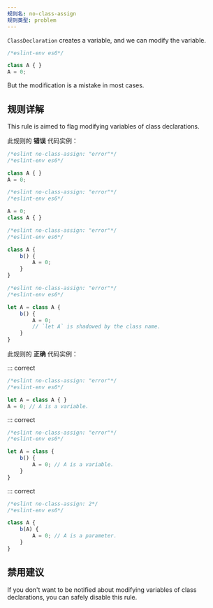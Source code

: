 ```yaml
---
规则名: no-class-assign
规则类型: problem
---
```




`ClassDeclaration` creates a variable, and we can modify the variable.

```js
/*eslint-env es6*/

class A { }
A = 0;
```

But the modification is a mistake in most cases.

## 规则详解

This rule is aimed to flag modifying variables of class declarations.

此规则的 **错误** 代码实例：



```js
/*eslint no-class-assign: "error"*/
/*eslint-env es6*/

class A { }
A = 0;
```



```js
/*eslint no-class-assign: "error"*/
/*eslint-env es6*/

A = 0;
class A { }
```



```js
/*eslint no-class-assign: "error"*/
/*eslint-env es6*/

class A {
    b() {
        A = 0;
    }
}
```



```js
/*eslint no-class-assign: "error"*/
/*eslint-env es6*/

let A = class A {
    b() {
        A = 0;
        // `let A` is shadowed by the class name.
    }
}
```

此规则的 **正确** 代码实例：

::: correct

```js
/*eslint no-class-assign: "error"*/
/*eslint-env es6*/

let A = class A { }
A = 0; // A is a variable.
```

::: correct

```js
/*eslint no-class-assign: "error"*/
/*eslint-env es6*/

let A = class {
    b() {
        A = 0; // A is a variable.
    }
}
```

::: correct

```js
/*eslint no-class-assign: 2*/
/*eslint-env es6*/

class A {
    b(A) {
        A = 0; // A is a parameter.
    }
}
```

## 禁用建议

If you don't want to be notified about modifying variables of class declarations, you can safely disable this rule.
